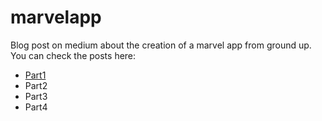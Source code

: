 # marvelapp
Blog post on medium about the creation of a marvel app from ground up.
You can check the posts here:
- [Part1](https://medium.com/cocoaacademymag/creating-a-ios-app-from-scratch-tools-pods-tricks-of-the-trade-and-more-part-1-a0a3f18fbd13#.fu8u4puxu)
- Part2
- Part3
- Part4
